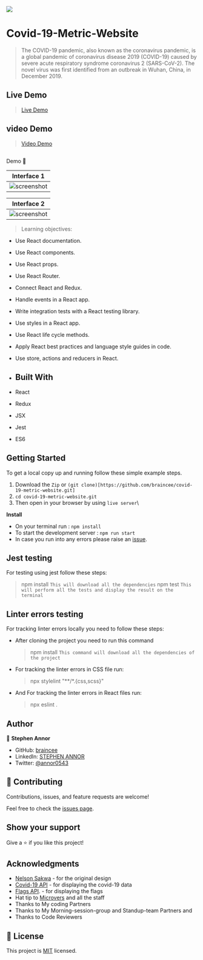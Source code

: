 ![](https://img.shields.io/badge/Microverse-blueviolet)

# Covid-19-Metric-Website

> The COVID-19 pandemic, also known as the coronavirus pandemic, is a global pandemic of coronavirus disease 2019 (COVID-19) caused by severe acute respiratory syndrome coronavirus 2 (SARS-CoV-2). The novel virus was first identified from an outbreak in Wuhan, China, in December 2019.

## Live Demo

> [Live Demo](https://covid-19-metric.netlify.app/)

## video Demo

> [Video Demo](https://www.loom.com/share/5a0be35f8a554416aa3bc95ea06089da)


> <h2 align="center">
  Demo 📝
</h2>

|                                                       **Interface 1**                                                       |
| :-------------------------------------------------------------------------------------------------------------------------: |
| ![screenshot](/covid-19-metric-website/covidhome.png)

|                                                       **Interface 2**                                                       |
| :-------------------------------------------------------------------------------------------------------------------------: |
|  ![screenshot](/covid-19-metric-website/covidcountries.png)
> Learning objectives: 

- Use React documentation.
- Use React components.
- Use React props.
- Use React Router.
- Connect React and Redux.
- Handle events in a React app.
- Write integration tests with a React testing library.
- Use styles in a React app.
- Use React life cycle methods.
- Apply React best practices and language style guides in code.
- Use store, actions and reducers in React.


- ## Built With

- React
- Redux
- JSX
- Jest 
- ES6 

## Getting Started

To get a local copy up and running follow these simple example steps.
1. Download the `Zip` or `(git clone)[https://github.com/braincee/covid-19-metric-website.git]`
2. `cd covid-19-metric-website.git`
3. Then open in your browser by using `live server`\

**Install**

- On your terminal run : `npm install`
- To start the development server : `npm run start`
- In case you run into any errors please raise an [issue](https://github.com/braincee/covid-19-metric-website/issues).

## Jest testing
For testing using jest follow these steps:
  > npm install
  `This will download all the dependencies`
  > npm test 
  `This will perform all the tests and display the result on the terminal`

## Linter errors testing
For tracking linter errors locally you need to follow these steps:

- After cloning the project you need to run this command
  > npm install
   `This command will download all the dependencies of the project`

- For tracking the linter errors in CSS file run:
  > npx stylelint "**/*.{css,scss}"

- And For tracking the linter errors in React files run:
  > npx eslint .


## Author

👤 **Stephen Annor**

- GitHub: [braincee](https://github.com/braincee)
- LinkedIn: [STEPHEN ANNOR](https://www.linkedin.com/in/stephen-annor/)
- Twitter: [@annor0543](https://twitter.com/annor0543)
  
## 🤝 Contributing

Contributions, issues, and feature requests are welcome!

Feel free to check the [issues page](https://github.com/braincee/covid-19-metric-website/issues).

## Show your support

Give a ⭐️ if you like this project!

## Acknowledgments
- [Nelson Sakwa](https://www.behance.net/sakwadesignstudio) - for the original design
- [Covid-19 API](https://mmediagroup.fr/covid-19) - for displaying the covid-19 data
- [Flags API](https://countryflagsapi.com/). - for displaying the flags
- Hat tip to [Microvers](www.microverse.org)  and all the staff
- Thanks to My coding Partners 
- Thanks to My Morning-session-group and Standup-team Partners and
- Thanks to Code Reviewers

## 📝 License

This project is [MIT](./MIT.md) licensed.
                                                                                                                                 